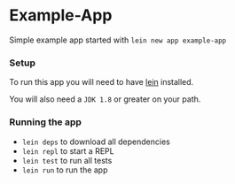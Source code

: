 # Example-App

Simple example app started with `lein new app example-app`

### Setup

To run this app you will need to have [lein](https://leiningen.org/) installed.

You will also need a `JDK 1.8` or greater on your path.

### Running the app

* `lein deps` to download all dependencies
* `lein repl` to start a REPL
* `lein test` to run all tests
* `lein run` to run the app
